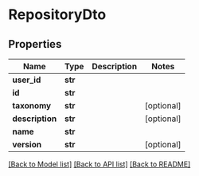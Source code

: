 # RepositoryDto

## Properties
Name | Type | Description | Notes
------------ | ------------- | ------------- | -------------
**user_id** | **str** |  | 
**id** | **str** |  | 
**taxonomy** | **str** |  | [optional] 
**description** | **str** |  | [optional] 
**name** | **str** |  | 
**version** | **str** |  | [optional] 

[[Back to Model list]](../README.md#documentation-for-models) [[Back to API list]](../README.md#documentation-for-api-endpoints) [[Back to README]](../README.md)

